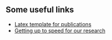 ## Some useful links
* [Latex template for publications](https://github.com/Thartvigsen/latex_template)
* [Getting up to speed for our research](./learning_resources.md)
